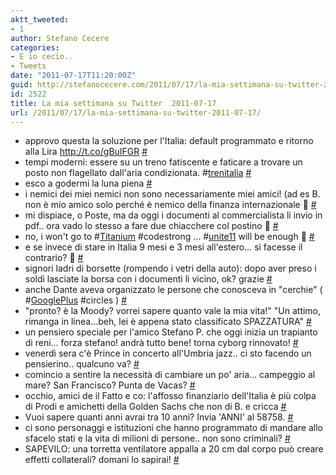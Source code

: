 ```yaml
---
aktt_tweeted:
- 1
author: Stefano Cecere
categories:
- E io cecio..
- Tweets
date: "2011-07-17T11:20:00Z"
guid: http://stefanocecere.com/2011/07/17/la-mia-settimana-su-twitter-2011-07-17/
id: 2522
title: La mia settimana su Twitter  2011-07-17
url: /2011/07/17/la-mia-settimana-su-twitter-2011-07-17/
---
```


<ul class="aktt_tweet_digest">
  <li>
    approvo questa la soluzione per l'Italia: default programmato e ritorno alla Lira <a href="http://t.co/gBuIFGR" rel="nofollow">http://t.co/gBuIFGR</a> <a href="http://twitter.com/StefanoCecere/statuses/92215112299069440" class="aktt_tweet_time">#</a>
  </li>
  <li>
    tempi moderni: essere su un treno fatiscente e faticare a trovare un posto non flagellato dall'aria condizionata. #<a href="http://search.twitter.com/search?q=%23trenitalia" class="aktt_hashtag">trenitalia</a> <a href="http://twitter.com/StefanoCecere/statuses/92138234427080704" class="aktt_tweet_time">#</a>
  </li>
  <li>
    esco a godermi la luna piena <a href="http://twitter.com/StefanoCecere/statuses/91983540673183744" class="aktt_tweet_time">#</a>
  </li>
  <li>
    i nemici dei miei nemici non sono necessariamente miei amici! (ad es B. non è mio amico solo perché è nemico della finanza internazionale 🙂 <a href="http://twitter.com/StefanoCecere/statuses/91797894134370305" class="aktt_tweet_time">#</a>
  </li>
  <li>
    mi dispiace, o Poste, ma da oggi i documenti al commercialista li invio in pdf.. ora vado lo stesso a fare due chiacchere col postino 🙂 <a href="http://twitter.com/StefanoCecere/statuses/91763927750418432" class="aktt_tweet_time">#</a>
  </li>
  <li>
    no, i won't go to #<a href="http://search.twitter.com/search?q=%23Titanium" class="aktt_hashtag">Titanium</a> #codestrong &#8230; #<a href="http://search.twitter.com/search?q=%23unite11" class="aktt_hashtag">unite11</a> will be enough 🙂 <a href="http://twitter.com/StefanoCecere/statuses/91547148973387776" class="aktt_tweet_time">#</a>
  </li>
  <li>
    e se invece di stare in Italia 9 mesi e 3 mesi all'estero&#8230; si facesse il contrario? 🙂 <a href="http://twitter.com/StefanoCecere/statuses/91489351271333888" class="aktt_tweet_time">#</a>
  </li>
  <li>
    signori ladri di borsette (rompendo i vetri della auto): dopo aver preso i soldi lasciate la borsa con i documenti lì vicino, ok? grazie <a href="http://twitter.com/StefanoCecere/statuses/91157335858360320" class="aktt_tweet_time">#</a>
  </li>
  <li>
    anche Dante aveva organizzato le persone che conosceva in "cerchie" ( #<a href="http://search.twitter.com/search?q=%23GooglePlus" class="aktt_hashtag">GooglePlus</a> #circles ) <a href="http://twitter.com/StefanoCecere/statuses/91120571374501888" class="aktt_tweet_time">#</a>
  </li>
  <li>
    "pronto? è la Moody? vorrei sapere quanto vale la mia vita!" "Un attimo, rimanga in linea&#8230;beh, lei è appena stato classificato SPAZZATURA" <a href="http://twitter.com/StefanoCecere/statuses/91043481002315776" class="aktt_tweet_time">#</a>
  </li>
  <li>
    un pensiero speciale per l'amico Stefano P. che oggi inizia un trapianto di reni&#8230; forza stefano! andrà tutto bene! torna cyborg rinnovato! <a href="http://twitter.com/StefanoCecere/statuses/91028353263472641" class="aktt_tweet_time">#</a>
  </li>
  <li>
    venerdì sera c'è Prince in concerto all'Umbria jazz.. ci sto facendo un pensierino.. qualcuno va? <a href="http://twitter.com/StefanoCecere/statuses/90898198524198912" class="aktt_tweet_time">#</a>
  </li>
  <li>
    comincio a sentire la necessità di cambiare un po' aria&#8230; campeggio al mare? San Francisco? Punta de Vacas? <a href="http://twitter.com/StefanoCecere/statuses/90891281328381952" class="aktt_tweet_time">#</a>
  </li>
  <li>
    occhio, amici de il Fatto e co: l'affosso finanziario dell'Italia è più colpa di Prodi e amichetti della Golden Sachs che non di B. e cricca <a href="http://twitter.com/StefanoCecere/statuses/90757296874979329" class="aktt_tweet_time">#</a>
  </li>
  <li>
    Vuoi sapere quanti anni avrai tra 10 anni? Invia 'ANNI' al 58758. <a href="http://twitter.com/StefanoCecere/statuses/90755913383809024" class="aktt_tweet_time">#</a>
  </li>
  <li>
    ci sono personaggi e istituzioni che hanno programmato di mandare allo sfacelo stati e la vita di milioni di persone.. non sono criminali? <a href="http://twitter.com/StefanoCecere/statuses/90448178993840128" class="aktt_tweet_time">#</a>
  </li>
  <li>
    SAPEVILO: una torretta ventilatore appalla a 20 cm dal corpo può creare effetti collaterali? domani lo sapirai! <a href="http://twitter.com/StefanoCecere/statuses/90424938917400577" class="aktt_tweet_time">#</a>
  </li>
</ul>